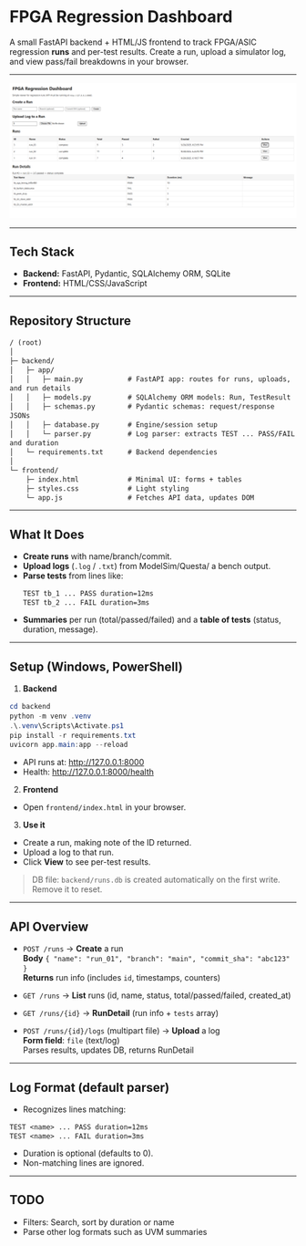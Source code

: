 # FPGA Regression Dashboard

A small FastAPI backend + HTML/JS frontend to track FPGA/ASIC regression **runs** and per-test results. Create a run, upload a simulator log, and view pass/fail breakdowns in your browser.

---

![App Screenshot](https://github.com/DanKim15/FPGA-Regression-Dashboard/blob/main/dashboard_screenshot.png)

---

## Tech Stack

- **Backend:** FastAPI, Pydantic, SQLAlchemy ORM, SQLite
- **Frontend:** HTML/CSS/JavaScript

---

## Repository Structure

```
/ (root)
│
├─ backend/
│   ├─ app/
│   │   ├─ main.py           # FastAPI app: routes for runs, uploads, and run details
│   │   ├─ models.py         # SQLAlchemy ORM models: Run, TestResult
│   │   ├─ schemas.py        # Pydantic schemas: request/response JSONs
│   │   ├─ database.py       # Engine/session setup
│   │   └─ parser.py         # Log parser: extracts TEST ... PASS/FAIL and duration
│   └─ requirements.txt      # Backend dependencies
│
└─ frontend/
    ├─ index.html            # Minimal UI: forms + tables
    ├─ styles.css            # Light styling
    └─ app.js                # Fetches API data, updates DOM

```

---

## What It Does

- **Create runs** with name/branch/commit.
- **Upload logs** (`.log` / `.txt`) from ModelSim/Questa/ a bench output.
- **Parse tests** from lines like:
  ```
  TEST tb_1 ... PASS duration=12ms
  TEST tb_2 ... FAIL duration=3ms
  ```
- **Summaries** per run (total/passed/failed) and a **table of tests** (status, duration, message).

---



## Setup (Windows, PowerShell)

1) **Backend**
```powershell
cd backend
python -m venv .venv
.\.venv\Scripts\Activate.ps1
pip install -r requirements.txt
uvicorn app.main:app --reload
```
- API runs at: http://127.0.0.1:8000   
- Health: http://127.0.0.1:8000/health

2) **Frontend**
- Open `frontend/index.html` in your browser.

3) **Use it**
- Create a run, making note of the ID returned.
- Upload a log to that run.
- Click **View** to see per-test results.

> DB file: `backend/runs.db` is created automatically on the first write. Remove it to reset.

---

## API Overview

- `POST /runs` → **Create** a run  
  **Body** `{ "name": "run_01", "branch": "main", "commit_sha": "abc123" }`  
  **Returns** run info (includes `id`, timestamps, counters)

- `GET /runs` → **List** runs (id, name, status, total/passed/failed, created_at)

- `GET /runs/{id}` → **RunDetail** (run info + `tests` array)

- `POST /runs/{id}/logs` (multipart file) → **Upload** a log  
  **Form field**: `file` (text/log)  
  Parses results, updates DB, returns RunDetail

---

## Log Format (default parser)

- Recognizes lines matching:

```
TEST <name> ... PASS duration=12ms
TEST <name> ... FAIL duration=3ms
```

- Duration is optional (defaults to 0).  
- Non-matching lines are ignored.  

---


## TODO

- Filters: Search, sort by duration or name
- Parse other log formats such as UVM summaries
